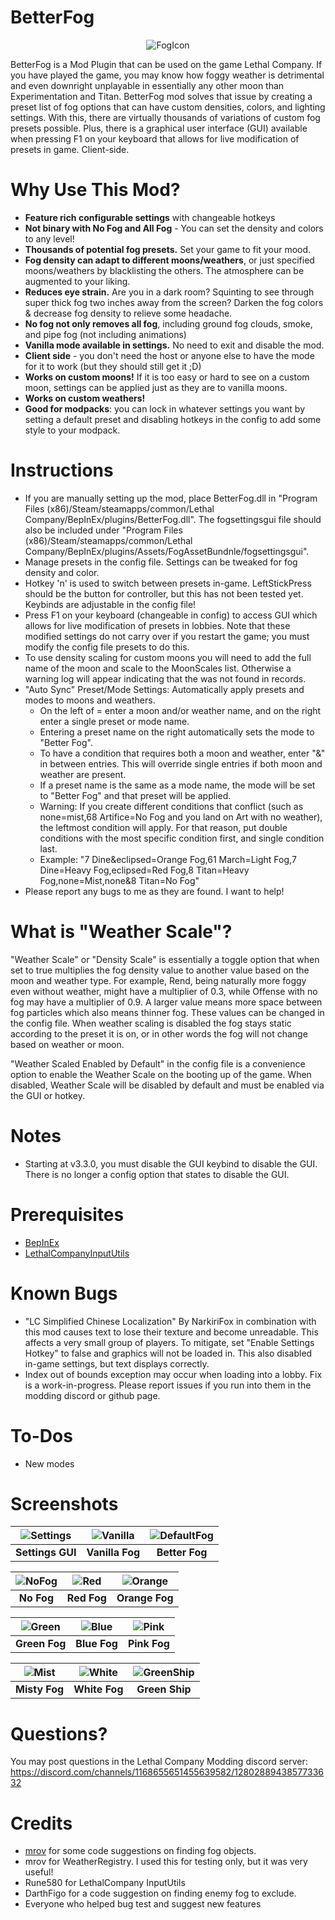 BetterFog
==============

<p align="center">
  <img src="https://github.com/user-attachments/assets/0cb0bf4c-0675-4d7e-92c6-fb2b5742067c" alt="FogIcon"/>
</p>

BetterFog is a Mod Plugin that can be used on the game Lethal Company. If you have played the game, you may know how foggy weather is detrimental and even downright unplayable in essentially any other moon than Experimentation and Titan. BetterFog mod solves that issue by creating a preset list of fog options that can have custom densities, colors, and lighting settings. With this, there are virtually thousands of variations of custom fog presets possible. Plus, there is a graphical user interface (GUI) available when pressing F1 on your keyboard that allows for live modification of presets in game. Client-side.

Why Use This Mod?
==============
- **Feature rich configurable settings** with changeable hotkeys
- **Not binary with No Fog and All Fog** - You can set the density and colors to any level!
- **Thousands of potential fog presets.** Set your game to fit your mood.
- **Fog density can adapt to different moons/weathers**, or just specified moons/weathers by blacklisting the others. The atmosphere can be augmented to your liking.
- **Reduces eye strain.** Are you in a dark room? Squinting to see through super thick fog two inches away from the screen? Darken the fog colors & decrease fog density to relieve some headache.
- **No fog not only removes all fog**, including ground fog clouds, smoke, and pipe fog (not including animations)
- **Vanilla mode available in settings.** No need to exit and disable the mod.
- **Client side** - you don't need the host or anyone else to have the mode for it to work (but they should still get it ;D)
- **Works on custom moons!** If it is too easy or hard to see on a custom moon, settings can be applied just as they are to vanilla moons.
- **Works on custom weathers!**
- **Good for modpacks**: you can lock in whatever settings you want by setting a default preset and disabling hotkeys in the config to add some style to your modpack.

Instructions
==============

- If you are manually setting up the mod, place BetterFog.dll in "Program Files (x86)/Steam/steamapps/common/Lethal Company/BepInEx/plugins/BetterFog.dll". The fogsettingsgui file should also be included under "Program Files (x86)/Steam/steamapps/common/Lethal Company/BepInEx/plugins/Assets/FogAssetBundnle/fogsettingsgui".
- Manage presets in the config file. Settings can be tweaked for fog density and color.
- Hotkey 'n' is used to switch between presets in-game. LeftStickPress should be the button for controller, but this has not been tested yet. Keybinds are adjustable in the config file!
- Press F1 on your keyboard (changeable in config) to access GUI which allows for live modification of presets in lobbies. Note that these modified settings do not carry over if you restart the game; you must modify the config file presets to do this.
- To use density scaling for custom moons you will need to add the full name of the moon and scale to the MoonScales list. Otherwise a warning log will appear indicating that the <full name of moon> was not found in records.
- "Auto Sync" Preset/Mode Settings: Automatically apply presets and modes to moons and weathers. 
  - On the left of = enter a moon and/or weather name, and on the right enter a single preset or mode name. 
  - Entering a preset name on the right automatically sets the mode to "Better Fog". 
  - To have a condition that requires both a moon and weather, enter "&" in between entries. This will override single entries if both moon and weather are present. 
  - If a preset name is the same as a mode name, the mode will be set to "Better Fog" and that preset will be applied. 
  - Warning: If you create different conditions that conflict (such as none=mist,68 Artifice=No Fog and you land on Art with no weather), the leftmost condition will apply. For that reason, put double conditions with the most specific condition first, and single condition last.
  - Example: "7 Dine&eclipsed=Orange Fog,61 March=Light Fog,7 Dine=Heavy Fog,eclipsed=Red Fog,8 Titan=Heavy Fog,none=Mist,none&8 Titan=No Fog"
- Please report any bugs to me as they are found. I want to help!

What is "Weather Scale"?
==============

"Weather Scale" or "Density Scale" is essentially a toggle option that when set to true multiplies the fog density value to another value based on the moon and weather type. For example, Rend, being naturally more foggy even without weather, might have a multiplier of 0.3, while Offense with no fog may have a multiplier of 0.9. A larger value means more space between fog particles which also means thinner fog. These values can be changed in the config file. When weather scaling is disabled the fog stays static according to the preset it is on, or in other words the fog will not change based on weather or moon. 

"Weather Scaled Enabled by Default" in the config file is a convenience option to enable the Weather Scale on the booting up of the game. When disabled, Weather Scale will be disabled by default and must be enabled via the GUI or hotkey.

Notes
==============
- Starting at v3.3.0, you must disable the GUI keybind to disable the GUI. There is no longer a config option that states to disable the GUI.

Prerequisites
==============
- [BepInEx](https://thunderstore.io/c/lethal-company/p/BepInEx/BepInExPack/)
- [LethalCompanyInputUtils](https://thunderstore.io/c/lethal-company/p/Rune580/LethalCompany_InputUtils/)

Known Bugs
==============
- "LC Simplified Chinese Localization" By NarkiriFox in combination with this mod causes text to lose their texture and become unreadable. This affects a very small group of players. To mitigate, set "Enable Settings Hotkey" to false and graphics will not be loaded in. This also disabled in-game settings, but text displays correctly.
- Index out of bounds exception may occur when loading into a lobby. Fix is a work-in-progress. Please report issues if you run into them in the modding discord or github page.

To-Dos
==============
- New modes

Screenshots
==============
| ![Settings](https://github.com/user-attachments/assets/58c81b21-02c3-42c0-a63b-abe6595063e5) | ![Vanilla](https://github.com/user-attachments/assets/51b7473d-bbb0-4962-8e13-1488ce4ca843) | ![DefaultFog](https://github.com/user-attachments/assets/ab9a4773-0d91-4751-8eb9-a023a60b7dc8) |
|:--:|:--:|:--:|
| **Settings GUI** | **Vanilla Fog** | **Better Fog** |

| ![NoFog](https://github.com/user-attachments/assets/c21bcba4-230a-4472-b84a-0bcb2f9ac622) | ![Red](https://github.com/user-attachments/assets/b7b4e8a2-bc73-42c7-ab85-c5fffe7ab5c8) | ![Orange](https://github.com/user-attachments/assets/00b685fc-45fd-460f-a2d4-7f817c85131f) |
|:--:|:--:|:--:|
| **No Fog** | **Red Fog** | **Orange Fog** |

| ![Green](https://github.com/user-attachments/assets/d2e3a6f7-188b-482f-a3db-9a18ff498ba3) | ![Blue](https://github.com/user-attachments/assets/4d7dc4fa-194b-42c6-8ab7-ca8ab6c2727a) | ![Pink](https://github.com/user-attachments/assets/7ac774cd-a64a-41a6-a60e-31fb12b60c7e) |
|:--:|:--:|:--:|
| **Green Fog** | **Blue Fog** | **Pink Fog** |

| ![Mist](https://github.com/user-attachments/assets/f5eb863c-4c69-422f-8020-199867f18224) | ![White](https://github.com/user-attachments/assets/92b7db3c-49b4-4258-bc0c-dec229bb935f) | ![GreenShip](https://github.com/user-attachments/assets/a80ee226-eafc-4acd-84d1-5cad5dc2a7ad) |
|:--:|:--:|:--:|
| **Misty Fog** | **White Fog** | **Green Ship** |

Questions?
==============
You may post questions in the Lethal Company Modding discord server: https://discord.com/channels/1168655651455639582/1280288943857733632

Credits
==============
- [mrov](https://github.com/AndreyMrovol) for some code suggestions on finding fog objects.
- mrov for WeatherRegistry. I used this for testing only, but it was very useful!
- Rune580 for LethalCompany InputUtils
- DarthFigo for a code suggestion on finding enemy fog to exclude.
- Everyone who helped bug test and suggest new features
